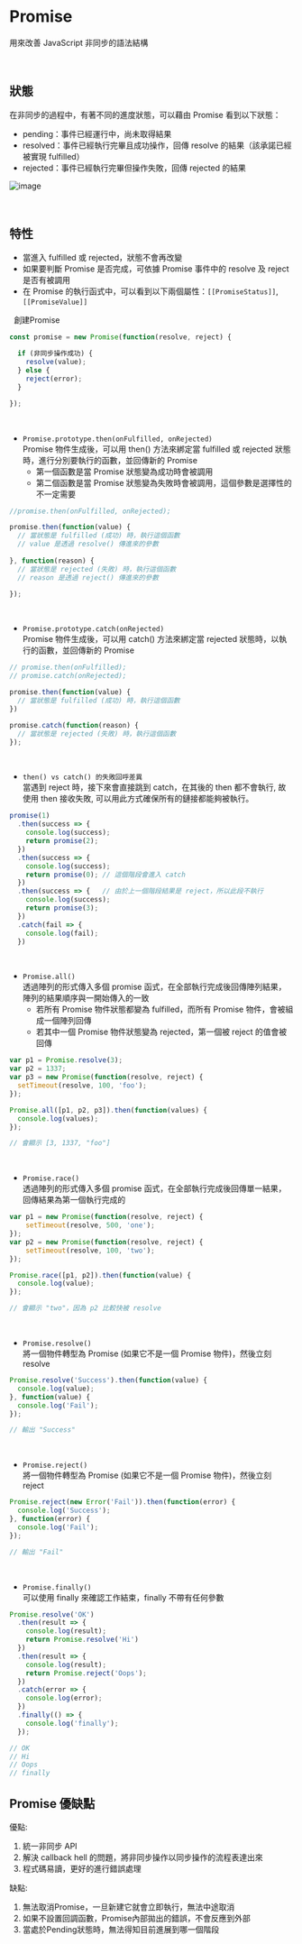# Promise

用來改善 JavaScript 非同步的語法結構


&nbsp;
## 狀態

在非同步的過程中，有著不同的進度狀態，可以藉由 Promise 看到以下狀態：

* pending：事件已經運行中，尚未取得結果
* resolved：事件已經執行完畢且成功操作，回傳 resolve 的結果（該承諾已經被實現 fulfilled）
* rejected：事件已經執行完畢但操作失敗，回傳 rejected 的結果

![image](https://github.com/chin1023/javascript/blob/main/promise.png)


&nbsp;
## 特性

* 當進入 fulfilled 或 rejected，狀態不會再改變
* 如果要判斷 Promise 是否完成，可依據 Promise 事件中的 resolve 及 reject 是否有被調用
* 在 Promise 的執行函式中，可以看到以下兩個屬性：`[[PromiseStatus]]`, `[[PromiseValue]]`


&nbsp;
創建Promise

```javascript
const promise = new Promise(function(resolve, reject) {
  
  if (非同步操作成功) {
    resolve(value);
  } else {
    reject(error);
  }

});
```


&nbsp;
* `Promise.prototype.then(onFulfilled, onRejected)`  
  Promise 物件生成後，可以用 then() 方法來綁定當 fulfilled 或 rejected 狀態時，進行分別要執行的函數，並回傳新的 Promise
  * 第一個函數是當 Promise 狀態變為成功時會被調用
  * 第二個函數是當 Promise 狀態變為失敗時會被調用，這個參數是選擇性的不一定需要

```javascript
//promise.then(onFulfilled, onRejected);

promise.then(function(value) {
  // 當狀態是 fulfilled (成功) 時，執行這個函數
  // value 是透過 resolve() 傳進來的參數
  
}, function(reason) {
  // 當狀態是 rejected (失敗) 時，執行這個函數
  // reason 是透過 reject() 傳進來的參數

});
```


&nbsp;
* `Promise.prototype.catch(onRejected)`  
  Promise 物件生成後，可以用 catch() 方法來綁定當 rejected 狀態時，以執行的函數，並回傳新的 Promise

```javascript
// promise.then(onFulfilled);
// promise.catch(onRejected);

promise.then(function(value) {
  // 當狀態是 fulfilled (成功) 時，執行這個函數
})

promise.catch(function(reason) {
  // 當狀態是 rejected (失敗) 時，執行這個函數
});
```


&nbsp;
* `then() vs catch() 的失敗回呼差異`  
  當遇到 reject 時，接下來會直接跳到 catch，在其後的 then 都不會執行, 故使用 then 接收失敗, 可以用此方式確保所有的鏈接都能夠被執行。

```javascript
promise(1)
  .then(success => {
    console.log(success);
    return promise(2);
  })
  .then(success => {
    console.log(success);
    return promise(0); // 這個階段會進入 catch
  })
  .then(success => {   // 由於上一個階段結果是 reject，所以此段不執行
    console.log(success);
    return promise(3);
  })
  .catch(fail => {
    console.log(fail);
  })
```


&nbsp;
* `Promise.all()`  
  透過陣列的形式傳入多個 promise 函式，在全部執行完成後回傳陣列結果，陣列的結果順序與一開始傳入的一致
  * 若所有 Promise 物件狀態都變為 fulfilled，而所有 Promise 物件，會被組成一個陣列回傳
  * 若其中一個 Promise 物件狀態變為 rejected，第一個被 reject 的值會被回傳

```javascript
var p1 = Promise.resolve(3);
var p2 = 1337;
var p3 = new Promise(function(resolve, reject) {
  setTimeout(resolve, 100, 'foo');
}); 

Promise.all([p1, p2, p3]).then(function(values) { 
  console.log(values);
});

// 會顯示 [3, 1337, "foo"]
```


&nbsp;
* `Promise.race()`  
  透過陣列的形式傳入多個 promise 函式，在全部執行完成後回傳單一結果，回傳結果為第一個執行完成的

```javascript
var p1 = new Promise(function(resolve, reject) { 
    setTimeout(resolve, 500, 'one'); 
});
var p2 = new Promise(function(resolve, reject) { 
    setTimeout(resolve, 100, 'two'); 
});

Promise.race([p1, p2]).then(function(value) {
  console.log(value);
});

// 會顯示 "two"，因為 p2 比較快被 resolve
```


&nbsp;
* `Promise.resolve()`  
  將一個物件轉型為 Promise (如果它不是一個 Promise 物件)，然後立刻 resolve

```javascript
Promise.resolve('Success').then(function(value) {
  console.log(value);
}, function(value) {
  console.log('Fail');
});

// 輸出 "Success"
```


&nbsp;
* `Promise.reject()`  
  將一個物件轉型為 Promise (如果它不是一個 Promise 物件)，然後立刻 reject

```javascript
Promise.reject(new Error('Fail')).then(function(error) {
  console.log('Success');
}, function(error) {
  console.log('Fail');
});

// 輸出 "Fail"
```


&nbsp;
* `Promise.finally()`  
  可以使用 finally 來確認工作結束，finally 不帶有任何參數

```javascript
Promise.resolve('OK')
  .then(result => {
    console.log(result);
    return Promise.resolve('Hi')
  })
  .then(result => {
    console.log(result);
    return Promise.reject('Oops');
  })
  .catch(error => {
    console.log(error);
  })
  .finally(() => {
    console.log('finally');
  });

// OK
// Hi
// Oops
// finally
```


## Promise 優缺點

優點:
1. 統一非同步 API 
2. 解決 callback hell 的問題，將非同步操作以同步操作的流程表達出來
3. 程式碼易讀，更好的進行錯誤處理

缺點:
1. 無法取消Promise，一旦新建它就會立即執行，無法中途取消
2. 如果不設置回調函數，Promise內部拋出的錯誤，不會反應到外部
3. 當處於Pending狀態時，無法得知目前進展到哪一個階段



